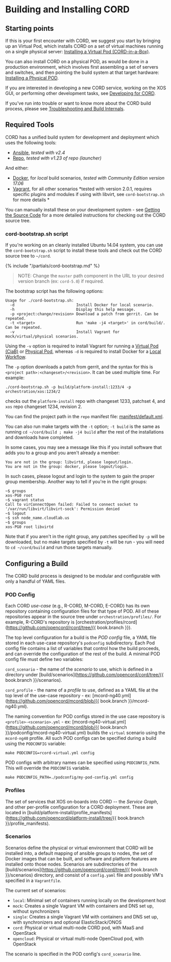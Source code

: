 # Building and Installing CORD

## Starting points

If this is your first encounter with CORD, we suggest you start by bringing up
an Virtual Pod, which installs CORD on a set of virtual machines running on a
single physical server: [Installing a Virtual Pod
(CORD-in-a-Box)](install_virtual.md).

You can also install CORD on a physical POD, as would be done in a production
environment, which involves first assembling a set of servers and switches, and
then pointing the build system at that target hardware: [Installing a Physical
POD](install_physical.md).

If you are interested in developing a new CORD service, working on the XOS GUI,
or performing other development tasks, see [Developing for CORD](develop.md).

If you've run into trouble or want to know more about the CORD build process,
please see [Troubleshooting and Build Internals](troubleshooting.md).

## Required Tools

CORD has a unified build system for development and deployment which uses the
following tools:

- [Ansible](https://docs.ansible.com/ansible/intro_installation.html), *tested
  with v2.4*
- [Repo](https://source.android.com/source/downloading#installing-repo),
  *tested with v1.23 of repo (launcher)*

And either:

- [Docker](https://www.docker.com/community-edition), for *local* build
  scenarios, *tested with Community Edition version 17.06*
- [Vagrant](https://www.vagrantup.com/downloads.html), for all other scenarios
  *tested with version 2.0.1, requires specific plugins and modules if using
  with libvirt, see `cord-bootstrap.sh` for more details *

You can manually install these on your development system - see [Getting the
Source Code](getting_the_code.md) for a more detailed instructions for checking
out the CORD source tree.

### cord-bootstrap.sh script

If you're working on an cleanly installed Ubuntu 14.04 system, you can use the
`cord-bootstrap.sh` script to install these tools and check out the CORD source
tree to `~/cord`.

{% include "/partials/cord-bootstrap.md" %}

> NOTE: Change the `master` path component in the URL to your desired version
> branch (ex: `cord-5.0`) if required.

The bootstrap script has the following options:

``` shell
Usage for ./cord-bootstrap.sh:
  -d                           Install Docker for local scenario.
  -h                           Display this help message.
  -p <project:change/revision> Download a patch from gerrit. Can be repeated.
  -t <target>                  Run 'make -j4 <target>' in cord/build/. Can be repeated.
  -v                           Install Vagrant for mock/virtual/physical scenarios.
```

Using the `-v` option is required to install Vagrant for running a [Virtual Pod
(CiaB)](install_virtual.md) or [Physical Pod](install_physical.md), whereas `-d`
is required to install Docker for a [Local Workflow](/xos/dev/workflow_local.md).

The `-p` option downloads a patch from gerrit, and the syntax for this is
`<project path>:<changeset>/<revision>`.  It can be used multiple
time. For example:

```shell
./cord-bootstrap.sh -p build/platform-install:1233/4 -p orchestration/xos:1234/2
```

checks out the `platform-install` repo with changeset 1233, patchset 4, and
`xos` repo changeset 1234, revision 2.

You can find the project path in the `repo` manifest file:
[manifest/default.xml](https://github.com/opencord/manifest/blob/master/default.xml).

You can also run make targets with the `-t` option; `-t build` is the same as
running `cd ~/cord/build ; make -j4 build` after the rest of the installations
and downloads have completed.

In some cases, you may see a message like this if you install software that
adds you to a group and you aren't already a member:

```shell
You are not in the group: libvirtd, please logout/login.
You are not in the group: docker, please logout/login.
```

In such cases, please logout and login to the system to gain the proper group
membership.  Another way to tell if you're in the right groups:

```shell
~$ groups
xos-PG0 root
~$ vagrant status
Call to virConnectOpen failed: Failed to connect socket to '/var/run/libvirt/libvirt-sock': Permission denied
~$ logout
~$ ssh node_name.cloudlab.us
~$ groups
xos-PG0 root libvirtd
```

Note that if you aren't in the right group, any patches specified by `-p` will
be downloaded, but no make targets specified by `-t` will be run - you will
need to `cd ~/cord/build` and run those targets manually.

## Configuring a Build

The CORD build process is designed to be modular and configurable with only a
handful of YAML files.

### POD Config

Each CORD *use-case* (e.g., R-CORD, M-CORD, E-CORD) has its own repository
containing configuration files for that type of POD.  All of these repositories
appear in the source tree under `orchestration/profiles/`.  For example,
R-CORD's repository is
[orchestration/profiles/rcord](https://github.com/opencord/rcord/tree/{{
  book.branch }}).

The top level configuration for a build is the *POD config* file, a YAML file
stored in each use-case repository's `podconfig` subdirectory.  Each Pod config
file contains a list of variables that control how the build proceeds, and can
override the configuration of the rest of the build.  A minimal POD config file
must define two variables:

`cord_scenario` - the name of the *scenario* to use, which is defined in a
directory under [build/scenarios](https://github.com/opencord/cord/tree/{{
  book.branch }}/scenarios).

`cord_profile` - the name of a *profile* to use, defined as a YAML file at the
top level of the use-case repository - ex:
[mcord-ng40.yml](https://github.com/opencord/mcord/blob/{{ book.branch
}}/mcord-ng40.yml).

The naming convention for POD configs stored in the use case repository is
`<profile>-<scenario>.yml` - ex:
[mcord-ng40-virtual.yml](https://github.com/opencord/mcord/blob/{{ book.branch
}}/podconfig/mcord-ng40-virtual.yml) builds the `virtual` scenario using the
`mcord-ng40` profile.  All such POD configs can be specified during a build
using the `PODCONFIG` variable:

```shell
make PODCONFIG=rcord-virtual.yml config
```

POD configs with arbitrary names can be specified using
`PODCONFIG_PATH`.  This will override the `PODCONFIG` variable.

```shell
make PODCONFIG_PATH=./podconfig/my-pod-config.yml config
```

### Profiles

The set of services that XOS on-boards into CORD -- the  _Service Graph_, and
other per-profile configuration for a CORD deployment.  These are located in
[build/platform-install/profile_manifests](https://github.com/opencord/platform-install/tree/{{
  book.branch }}/profile_manifests).

### Scenarios

Scenarios define the physical or virtual environment that CORD will be
installed into, a default mapping of ansible groups to nodes, the set of Docker
images that can be built, and software and platform features are installed onto
those nodes. Scenarios are subdirectories of the
[build/scenarios](https://github.com/opencord/cord/tree/{{ book.branch
}}/scenarios) directory, and consist of a `config.yaml` file and possibly VM's
specified in a `Vagrantfile`.

The current set of scenarios:

- `local`: Minimal set of containers running locally on the development host
- `mock`: Creates a single Vagrant VM with containers and DNS set up, without
  synchronizers
- `single`: Creates a single Vagrant VM with containers and DNS set up, with
  synchronizers and optional ElasticStack/ONOS
- `cord`: Physical or virtual multi-node CORD pod, with MaaS and OpenStack
- `opencloud`: Physical or virtual multi-node OpenCloud pod, with OpenStack

The scenario is specified in the POD config's `cord_scenario` line.

